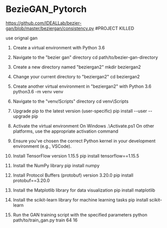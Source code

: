 # BezieGAN_Pytorch
https://github.com/IDEALLab/bezier-gan/blob/master/beziergan/consistency.py
#PROJECT KILLED

use orignal gan 

 1. Create a virtual environment with Python 3.6

 2. Navigate to the "bezier gan" directory
	cd path/to/bezier-gan-directory

 3. Create a new directory named "beziergan2"
	mkdir beziergan2

 4. Change your current directory to "beziergan2"
	cd beziergan2

 5. Create another virtual environment in "beziergan2" with Python 3.6
	python3.6 -m venv venv

 6. Navigate to the "venv/Scripts" directory
	cd venv\Scripts

 7. Upgrade pip to the latest version (user-specific)
	pip install --user --upgrade pip

 8. Activate the virtual environment
 On Windows
	.\Activate.ps1
 On other platforms, use the appropriate activation command

 9. Ensure you've chosen the correct Python kernel in your development environment (e.g., VSCode).

 10. Install TensorFlow version 1.15.5
	pip install tensorflow==1.15.5

 11. Install the NumPy library
	pip install numpy

 12. Install Protocol Buffers (protobuf) version 3.20.0
	pip install protobuf==3.20.0

 13. Install the Matplotlib library for data visualization
	pip install matplotlib

 14. Install the scikit-learn library for machine learning tasks
	pip install scikit-learn
	
 15. Run the GAN training script with the specified parameters
	python path/to/train_gan.py train 64 16
